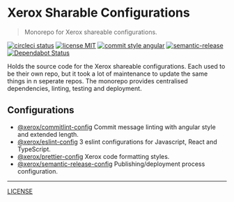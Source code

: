 # Xerox Sharable Configurations

> Monorepo for Xerox shareable configurations.

[![circleci status][circleci-badge]][circleci-link]
[![license MIT][license-badge]][license]
[![commit style angular][commit-style-badge]][commit-style-link]
[![semantic-release][semantic-release-badge]][semantic-release-link]
[![Dependabot Status][dependabot-badge]][dependabot-link]

Holds the source code for the Xerox shareable configurations. Each used to be their own repo, but it took a lot of maintenance to update the same things in n seperate repos. The monorepo provides centralised dependencies, linting, testing and deployment.

## Configurations
* [@xerox/commitlint-config][package-commitlint] Commit message linting with angular style and extended length.
* [@xerox/eslint-config][package-eslint] 3 eslint configurations for Javascript, React and TypeScript.
* [@xerox/prettier-config][package-prettier] Xerox code formatting styles.
* [@xerox/semantic-release-config][package-semantic-release] Publishing/deployment process configuration.

---

[LICENSE][license]

[package-commitlint]: ./packages/xerox-commitlint-config
[package-eslint]: ./packages/xerox-eslint-config
[package-prettier]: ./packages/xerox-prettier-config
[package-semantic-release]: ./packages/xerox-semantic-release-config

[license]: ./LICENSE

[circleci-badge]: https://flat.badgen.net/circleci/github/xeroxinteractive/config/master
[circleci-link]: https://circleci.com/gh/xeroxinteractive/config/tree/master

[license-badge]: https://flat.badgen.net/badge/license/MIT

[commit-style-badge]: https://flat.badgen.net/badge/commit%20style/angular/purple
[commit-style-link]: https://github.com/angular/angular.js/blob/master/DEVELOPERS.md#-git-commit-guidelines

[semantic-release-badge]: https://flat.badgen.net/badge/%20%20%F0%9F%93%A6%F0%9F%9A%80/semantic%20release/e10079
[semantic-release-link]: https://github.com/semantic-release/semantic-release

[dependabot-badge]: https://flat.badgen.net/dependabot/xeroxinteractive/config?icon=dependabot
[dependabot-link]: https://dependabot.com
